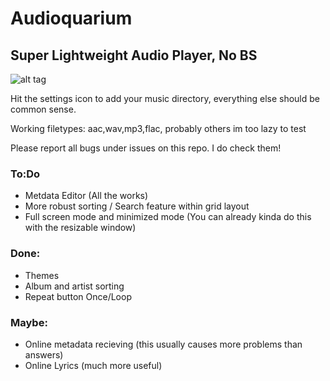 # Audioquarium

## Super Lightweight Audio Player, No BS

![alt tag](http://i.imgur.com/xk0BGK9.jpg)

Hit the settings icon to add your music directory, everything else should be common sense.

Working filetypes: aac,wav,mp3,flac, probably others im too lazy to test

Please report all bugs under issues on this repo. I do check them!

### To:Do
* Metdata Editor (All the works)
* More robust sorting / Search feature within grid layout
* Full screen mode and minimized mode (You can already kinda do this with the resizable window)

### Done:
* Themes
* Album and artist sorting
* Repeat button Once/Loop

### Maybe:

* Online metadata recieving (this usually causes more problems than answers)
* Online Lyrics (much more useful)
